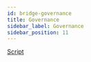```yaml
---
id: bridge-governance
title: Governance  
sidebar_label: Governance
sidebar_position: 11
---
```


[Script](https://www.notion.so/itering/Governance-27e896a038af4d489595a4979c65aaa0)
